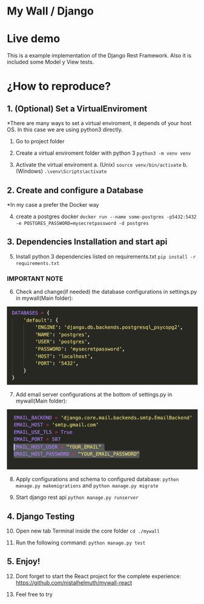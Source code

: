 
# My Wall / Django

# Live demo

This is a example implementation of the Django Rest Framework. Also it is included some Model y View tests.


# ¿How to reproduce?

## 1. (Optional) Set a VirtualEnviroment
*There are many ways to set a virtual enviroment, it depends of your host OS. In this case we are using python3 directly.

1. Go to project folder

2. Create a virtual enviroment folder with python 3 `python3 -m venv venv`

3. Activate the virtual enviroment 
  a. (Unix) `source venv/bin/activate`
  b. (Windows) `.\venv\Scripts\activate`

## 2. Create and configure a Database
*In my case a prefer the Docker way

4. create a postgres docker `docker run --name some-postgres -p5432:5432 -e POSTGRES_PASSWORD=mysecretpassword -d postgres`

## 3. Dependencies Installation and start api

5. Install python 3 dependencies listed on requirements.txt `pip install -r requirements.txt`

### IMPORTANT NOTE

6. Check and change(if needed) the database configurations in settings.py in mywall(Main folder):

![Database Settings](https://github.com/nistalhelmuth/mywall_django/blob/main/Photo2.png "Database Settings")

7. Add email server configurations at the bottom of settings.py in mywall(Main folder):

![Mail Settings](https://github.com/nistalhelmuth/mywall_django/blob/main/Photo.png "Mail Settings")


8. Apply configurations and schema to configured database: `python manage.py makemigrations` and `python manage.py migrate`

9. Start django rest api  `python manage.py runserver`

## 4. Django Testing

10. Open new tab Terminal inside the core folder `cd ./mywall`

11. Run the following command: `python manage.py test`

## 5. Enjoy!

12. Dont forget to start the React project for the complete experience: https://github.com/nistalhelmuth/mywall-react

13. Feel free to try
